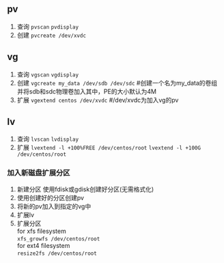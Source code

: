 ## pv
1. 查询 `pvscan` `pvdisplay`
2. 创建 `pvcreate /dev/xvdc`

## vg
1. 查询 `vgscan` `vgdisplay`
2. 创建 `vgcreate my_data /dev/sdb /dev/sdc`	#创建一个名为my_data的卷组并将sdb和sdc物理卷加入其中，PE的大小默认为4M
3. 扩展 `vgextend centos /dev/xvdc` #/dev/xvdc为加入vg的pv 

## lv
1. 查询 `lvscan` `lvdisplay`
2. 扩展 `lvextend -l +100%FREE /dev/centos/root` `lvextend -l +100G /dev/centos/root`


### 加入新磁盘扩展分区

1. 新建分区
   使用fdisk或gdisk创建好分区(无需格式化)
2. 使用创建好的分区创建pv
3. 将新的pv加入到指定的vg中
4. 扩展lv 
5. 扩展分区  
for xfs filesystem  
`xfs_growfs /dev/centos/root`  
for ext4 filesystem  
`resize2fs /dev/centos/root`

